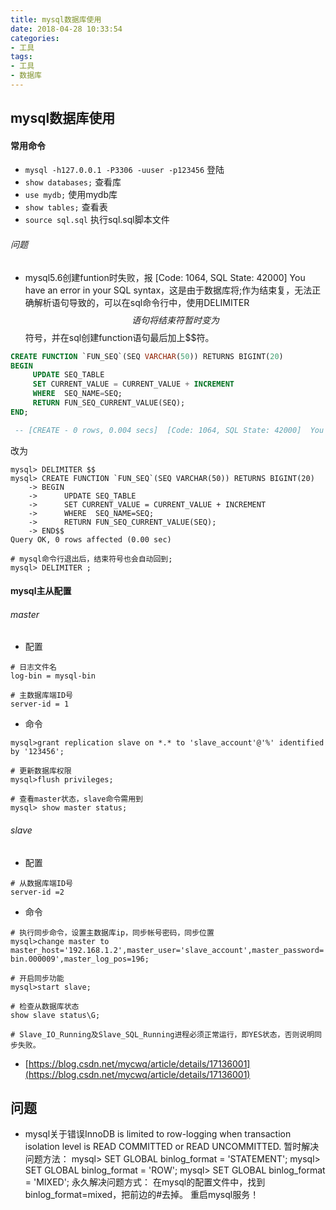 ```yaml
---
title: mysql数据库使用
date: 2018-04-28 10:33:54
categories: 
- 工具
tags:
- 工具
- 数据库
---
```


## mysql数据库使用


#### 常用命令

- `mysql -h127.0.0.1 -P3306 -uuser -p123456` 登陆
- `show databases;` 查看库
- `use mydb;` 使用mydb库
- `show tables;` 查看表
- `source sql.sql` 执行sql.sql脚本文件



###### 问题

- mysql5.6创建funtion时失败，报 [Code: 1064, SQL State: 42000]  You have an error in your SQL syntax，这是由于数据库将;作为结束复，无法正确解析语句导致的，可以在sql命令行中，使用DELIMITER $$语句将结束符暂时变为$$符号，并在sql创建function语句最后加上$$符。

```sql
CREATE FUNCTION `FUN_SEQ`(SEQ VARCHAR(50)) RETURNS BIGINT(20)
BEGIN
     UPDATE SEQ_TABLE
     SET CURRENT_VALUE = CURRENT_VALUE + INCREMENT
     WHERE  SEQ_NAME=SEQ;
     RETURN FUN_SEQ_CURRENT_VALUE(SEQ);
END;

 -- [CREATE - 0 rows, 0.004 secs]  [Code: 1064, SQL State: 42000]  You have an error in your SQL syntax; check the manual that corresponds to your MySQL server version for the right syntax to use near '' at line 5
```
改为
```shell
mysql> DELIMITER $$
mysql> CREATE FUNCTION `FUN_SEQ`(SEQ VARCHAR(50)) RETURNS BIGINT(20)
    -> BEGIN
    ->      UPDATE SEQ_TABLE
    ->      SET CURRENT_VALUE = CURRENT_VALUE + INCREMENT
    ->      WHERE  SEQ_NAME=SEQ;
    ->      RETURN FUN_SEQ_CURRENT_VALUE(SEQ);
    -> END$$
Query OK, 0 rows affected (0.00 sec)

# mysql命令行退出后，结束符号也会自动回到;
mysql> DELIMITER ; 
```


#### mysql主从配置

###### master
- 配置
```
# 日志文件名  
log-bin = mysql-bin  
  
# 主数据库端ID号  
server-id = 1
```

- 命令
```
mysql>grant replication slave on *.* to 'slave_account'@'%' identified by '123456';  
  
# 更新数据库权限  
mysql>flush privileges;

# 查看master状态，slave命令需用到
mysql> show master status;  
```

###### slave

- 配置

```
# 从数据库端ID号  
server-id =2 
```



- 命令

```
# 执行同步命令，设置主数据库ip，同步帐号密码，同步位置  
mysql>change master to master_host='192.168.1.2',master_user='slave_account',master_password='123456',master_log_file='mysql-bin.000009',master_log_pos=196;  
  
# 开启同步功能  
mysql>start slave; 

# 检查从数据库状态
show slave status\G;  

# Slave_IO_Running及Slave_SQL_Running进程必须正常运行，即YES状态，否则说明同步失败。
```


- [https://blog.csdn.net/mycwq/article/details/17136001](https://blog.csdn.net/mycwq/article/details/17136001)



## 问题

- mysql关于错误InnoDB is limited to row-logging when transaction isolation level is READ COMMITTED or READ UNCOMMITTED.
暂时解决问题方法：
mysql> 
SET GLOBAL binlog_format = 'STATEMENT';
mysql> 
SET GLOBAL binlog_format = 'ROW';
mysql> 
SET GLOBAL binlog_format = 'MIXED';
永久解决问题方式：
在mysql的配置文件中，找到binlog_format=mixed，把前边的#去掉。
重启mysql服务！